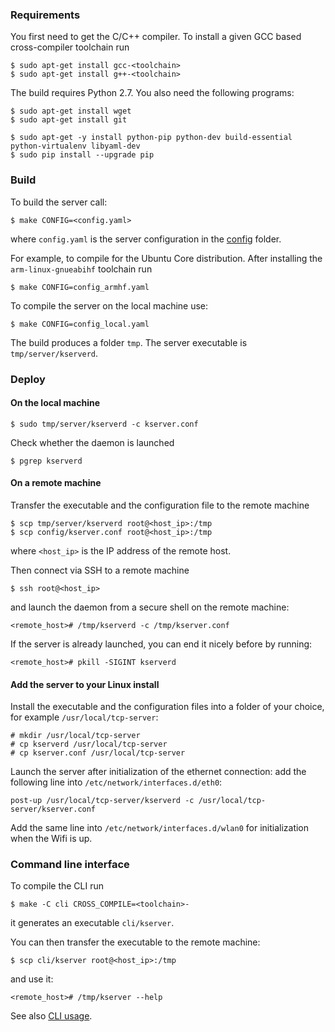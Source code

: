 ### Requirements

You first need to get the C/C++ compiler. To install a given GCC based cross-compiler toolchain run
```
$ sudo apt-get install gcc-<toolchain>
$ sudo apt-get install g++-<toolchain>
```

The build requires Python 2.7. You also need the following programs:
```
$ sudo apt-get install wget
$ sudo apt-get install git

$ sudo apt-get -y install python-pip python-dev build-essential python-virtualenv libyaml-dev
$ sudo pip install --upgrade pip
```

### Build

To build the server call:
```
$ make CONFIG=<config.yaml>
```
where `config.yaml` is the server configuration in the [config](config) folder.

For example, to compile for the Ubuntu Core distribution. After installing the `arm-linux-gnueabihf` toolchain run
```
$ make CONFIG=config_armhf.yaml
```

To compile the server on the local machine use:
```
$ make CONFIG=config_local.yaml
```

The build produces a folder `tmp`. The server executable is `tmp/server/kserverd`.

### Deploy

#### On the local machine

```
$ sudo tmp/server/kserverd -c kserver.conf
```

Check whether the daemon is launched

```
$ pgrep kserverd
```

#### On a remote machine

Transfer the executable and the configuration file to the remote machine
```
$ scp tmp/server/kserverd root@<host_ip>:/tmp
$ scp config/kserver.conf root@<host_ip>:/tmp
```
where `<host_ip>` is the IP address of the remote host.

Then connect via SSH to a remote machine
```
$ ssh root@<host_ip>
``` 
and launch the daemon from a secure shell on the remote machine:
```
<remote_host># /tmp/kserverd -c /tmp/kserver.conf
```

If the server is already launched, you can end it nicely before by running:
```
<remote_host># pkill -SIGINT kserverd
```

#### Add the server to your Linux install

Install the executable and the configuration files into a folder of your choice, for example `/usr/local/tcp-server`:
```
# mkdir /usr/local/tcp-server
# cp kserverd /usr/local/tcp-server
# cp kserver.conf /usr/local/tcp-server
```

Launch the server after initialization of the ethernet connection: add the following line into `/etc/network/interfaces.d/eth0`:
```
post-up /usr/local/tcp-server/kserverd -c /usr/local/tcp-server/kserver.conf
```

Add the same line into `/etc/network/interfaces.d/wlan0` for initialization when the Wifi is up.

### Command line interface

To compile the CLI run
```
$ make -C cli CROSS_COMPILE=<toolchain>-
```
it generates an executable `cli/kserver`.

You can then transfer the executable to the remote machine: 
```
$ scp cli/kserver root@<host_ip>:/tmp
```
and use it:
```
<remote_host># /tmp/kserver --help
```

See also [CLI usage](doc/command_line_interface.md).
